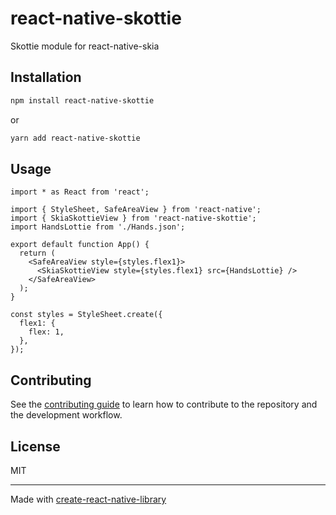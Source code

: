 # react-native-skottie

Skottie module for react-native-skia

## Installation

```sh
npm install react-native-skottie
```

or

```sh
yarn add react-native-skottie
```

## Usage

```tsx
import * as React from 'react';

import { StyleSheet, SafeAreaView } from 'react-native';
import { SkiaSkottieView } from 'react-native-skottie';
import HandsLottie from './Hands.json';

export default function App() {
  return (
    <SafeAreaView style={styles.flex1}>
      <SkiaSkottieView style={styles.flex1} src={HandsLottie} />
    </SafeAreaView>
  );
}

const styles = StyleSheet.create({
  flex1: {
    flex: 1,
  },
});
```

## Contributing

See the [contributing guide](CONTRIBUTING.md) to learn how to contribute to the repository and the development workflow.

## License

MIT

---

Made with [create-react-native-library](https://github.com/callstack/react-native-builder-bob)
